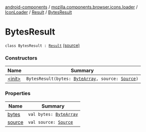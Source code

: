 [android-components](../../../../index.md) / [mozilla.components.browser.icons.loader](../../../index.md) / [IconLoader](../../index.md) / [Result](../index.md) / [BytesResult](./index.md)

# BytesResult

`class BytesResult : `[`Result`](../index.md) [(source)](https://github.com/mozilla-mobile/android-components/blob/master/components/browser/icons/src/main/java/mozilla/components/browser/icons/loader/IconLoader.kt#L29)

### Constructors

| Name | Summary |
|---|---|
| [&lt;init&gt;](-init-.md) | `BytesResult(bytes: `[`ByteArray`](https://kotlinlang.org/api/latest/jvm/stdlib/kotlin/-byte-array/index.html)`, source: `[`Source`](../../../../mozilla.components.browser.icons/-icon/-source/index.md)`)` |

### Properties

| Name | Summary |
|---|---|
| [bytes](bytes.md) | `val bytes: `[`ByteArray`](https://kotlinlang.org/api/latest/jvm/stdlib/kotlin/-byte-array/index.html) |
| [source](source.md) | `val source: `[`Source`](../../../../mozilla.components.browser.icons/-icon/-source/index.md) |

